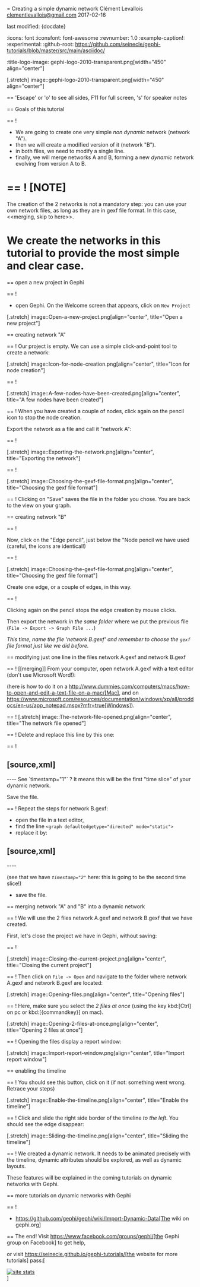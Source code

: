 =  Creating a simple dynamic network
Clément Levallois <clementlevallois@gmail.com>
2017-02-16

last modified: {docdate}

:icons: font
:iconsfont:   font-awesome
:revnumber: 1.0
:example-caption!:
:experimental:
:github-root: https://github.com/seinecle/gephi-tutorials/blob/master/src/main/asciidoc/

:title-logo-image: gephi-logo-2010-transparent.png[width="450" align="center"]

[.stretch]
image::gephi-logo-2010-transparent.png[width="450" align="center"]


==  'Escape' or 'o' to see all sides, F11 for full screen, 's' for speaker notes

==  Goals of this tutorial

==  !

- We are going to create one very simple *non dynamic* network (network "A").
- then we will create a modified version of it (network "B").
- in both files, we need to modify a single line.
- finally, we will merge networks A and B, forming a new *dynamic* network evolving from version A to B.

==  !
[NOTE]
====
The creation of the 2 networks is not a mandatory step: you can use your own network files, as long as they are in gexf file format. In this case, <<merging, skip to here>>.

We create the networks in this tutorial to provide the most simple and clear case.
====

==  open a new project in Gephi

==  !
- open Gephi. On the Welcome screen that appears,  click on `New Project`

[.stretch]
image::Open-a-new-project.png[align="center", title="Open a new project"]


==  creating network "A"

==  !
Our project is empty.
We can use a simple click-and-point tool to create a network:

[.stretch]
image::Icon-for-node-creation.png[align="center", title="Icon for node creation"]


==  !

[.stretch]
image::A-few-nodes-have-been-created.png[align="center", title="A few nodes have been created"]


==  !
When you have created a couple of nodes, click again on the pencil icon to stop the node creation.

Export the network as a file and call it "network A":

==  !

[.stretch]
image::Exporting-the-network.png[align="center", title="Exporting the network"]


==  !

[.stretch]
image::Choosing-the-gexf-file-format.png[align="center", title="Choosing the gexf file format"]


==  !
Clicking on "Save" saves the file in the folder you chose. You are back to the view on your graph.

==  creating network "B"

==  !

Now, click on the "Edge pencil", just below the "Node pencil we have used (careful, the icons are identical!)

==  !

[.stretch]
image::Choosing-the-gexf-file-format.png[align="center", title="Choosing the gexf file format"]


Create one edge, or a couple of edges, in this way.

==  !

Clicking again on the pencil stops the edge creation by mouse clicks.

Then export the network *in the same folder* where we put the previous file (`File -> Export -> Graph File ...`)

*This time, name the file 'network B.gexf' and remember to choose the `gexf` file format just like we did before.*

==  modifying just one line in the files network A.gexf and network B.gexf

==  !
[[merging]]
From your computer, open network A.gexf with a text editor (don't use Microsoft Word!):

(here is how to do it on a http://www.dummies.com/computers/macs/how-to-open-and-edit-a-text-file-on-a-mac/[Mac], and on https://www.microsoft.com/resources/documentation/windows/xp/all/proddocs/en-us/app_notepad.mspx?mfr=true[Windows]).

==  !
[.stretch]
image::The-network-file-opened.png[align="center", title="The network file opened"]


==  !
Delete and replace this line by this one:

==  !

[source,xml]
----
<graph mode="slice" defaultedgetype="directed" timerepresentation="timestamp" timestamp="1">
----
See `timestamp="1"` ? It means this will be the first "time slice" of your dynamic network.

Save the file.

==  !
Repeat the steps for network B.gexf:

- open the file in a text editor,
- find the  line `<graph defaultedgetype="directed" mode="static">`
- replace it by:

[source,xml]
----
<graph mode="slice" defaultedgetype="directed" timerepresentation="timestamp" timestamp="2">
----

(see that we have *`timestamp="2"`* here: this is going to be the second time slice!)

- save the file.

==  merging network "A" and "B" into a dynamic network

==  !
We will use the 2 files network A.gexf and network B.gexf that we have created.

First, let's close the project we have in Gephi, without saving:

==  !

[.stretch]
image::Closing-the-current-project.png[align="center", title="Closing the current project"]


==  !
Then click on `File -> Open` and navigate to the folder where network A.gexf and network B.gexf are located:

[.stretch]
image::Opening-files.png[align="center", title="Opening files"]


==  !
Here, make sure you select the *2 files at once* (using the key kbd:[Ctrl] on pc or kbd:[{commandkey}] on mac).

[.stretch]
image::Opening-2-files-at-once.png[align="center", title="Opening 2 files at once"]


==  !
Opening the files display a report window:

[.stretch]
image::Import-report-window.png[align="center", title="Import report window"]



==  enabling the timeline

==  !
You should see this button, click on it (if not: something went wrong. Retrace your steps)

[.stretch]
image::Enable-the-timeline.png[align="center", title="Enable the timeline"]


==  !
Click and slide the right side border of the timeline *to the left*. You should see the edge disappear:

[.stretch]
image::Sliding-the-timeline.png[align="center", title="Sliding the timeline"]


==  !
We created a dynamic network.
It needs to be animated precisely with the timeline, dynamic attributes should be explored, as well as dynamic layouts.

These features will be explained in the coming tutorials on dynamic networks with Gephi.

==  more tutorials on dynamic networks with Gephi

==  !

- https://github.com/gephi/gephi/wiki/Import-Dynamic-Data[The wiki on gephi.org]


==  The end!
Visit https://www.facebook.com/groups/gephi/[the Gephi group on Facebook] to get help,

or visit https://seinecle.github.io/gephi-tutorials/[the website for more tutorials]
pass:[    <!-- Start of StatCounter Code for Default Guide -->
    <script type="text/javascript">
        var sc_project = 11238920;
        var sc_invisible = 1;
        var sc_security = "8dac6cd5";
        var scJsHost = (("https:" == document.location.protocol) ?
            "https://secure." : "http://www.");
        document.write("<sc" + "ript type='text/javascript' src='" +
            scJsHost +
            "statcounter.com/counter/counter.js'></" + "script>");
    </script>
    <noscript><div class="statcounter"><a title="site stats"
    href="http://statcounter.com/" target="_blank"><img
    class="statcounter"
    src="//c.statcounter.com/11238920/0/8dac6cd5/1/" alt="site
    stats"></a></div></noscript>
    <!-- End of StatCounter Code for Default Guide -->]
